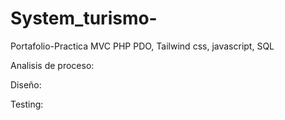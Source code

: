 # System_turismo-
Portafolio-Practica MVC PHP PDO, Tailwind css, javascript, SQL

Analisis de proceso:

Diseño:

Testing:
